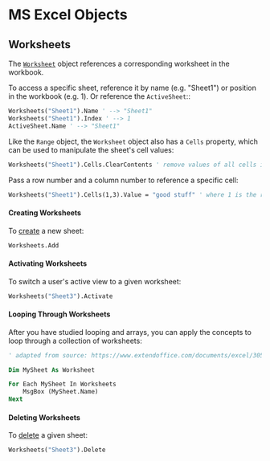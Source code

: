 # MS Excel Objects

## Worksheets

The [`Worksheet`](https://msdn.microsoft.com/en-us/vba/excel-vba/articles/worksheet-object-excel) object references a corresponding worksheet in the workbook.

To access a specific sheet, reference it by name (e.g. "Sheet1") or position in the workbook (e.g. 1). Or reference the `ActiveSheet`::

```vb
Worksheets("Sheet1").Name ' --> "Sheet1"
Worksheets("Sheet1").Index ' --> 1
ActiveSheet.Name ' --> "Sheet1"
```

Like the `Range` object, the `Worksheet` object also has a `Cells` property, which can be used to manipulate the sheet's cell values:

```vb
Worksheets("Sheet1").Cells.ClearContents ' remove values of all cells in this sheet
```

Pass a row number and a column number to reference a specific cell:

```vb
Worksheets("Sheet1").Cells(1,3).Value = "good stuff" ' where 1 is the row number and 3 is the column number (a.k.a. cell "C1")
```

#### Creating Worksheets

To [create](https://msdn.microsoft.com/en-us/vba/excel-vba/articles/sheets-add-method-excel) a new sheet:

```vb
Worksheets.Add
```

#### Activating Worksheets

To switch a user's active view to a given worksheet:

```vb
Worksheets("Sheet3").Activate
```

#### Looping Through Worksheets

After you have studied looping and arrays, you can apply the concepts to loop through a collection of worksheets:

```vb
' adapted from source: https://www.extendoffice.com/documents/excel/3057-excel-delete-all-sheets-except-current.html

Dim MySheet As Worksheet

For Each MySheet In Worksheets
    MsgBox (MySheet.Name)
Next
```

#### Deleting Worksheets

To [delete](https://msdn.microsoft.com/en-us/vba/excel-vba/articles/worksheet-delete-method-excel) a given sheet:

```vb
Worksheets("Sheet3").Delete
```
